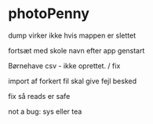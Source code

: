 # photoPenny

dump virker ikke hvis mappen er slettet

fortsæt med skole navn efter app genstart

Børnehave csv - ikke oprettet. / fix

import af forkert fil skal give fejl besked

fix så reads er safe

not a bug:
sys eller tea
